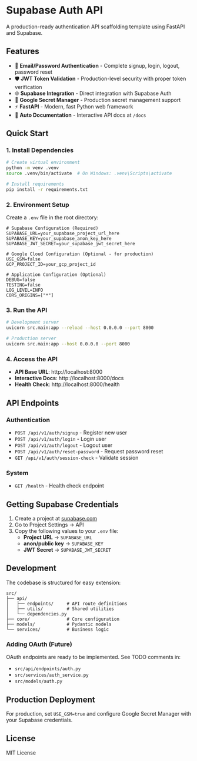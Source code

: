 # Supabase Auth API

A production-ready authentication API scaffolding template using FastAPI and Supabase.

## Features

- 🔐 **Email/Password Authentication** - Complete signup, login, logout, password reset
- 🛡️ **JWT Token Validation** - Production-level security with proper token verification
- 🌐 **Supabase Integration** - Direct integration with Supabase Auth
- 🔑 **Google Secret Manager** - Production secret management support
- ⚡ **FastAPI** - Modern, fast Python web framework
- 📝 **Auto Documentation** - Interactive API docs at `/docs`

## Quick Start

### 1. Install Dependencies

```bash
# Create virtual environment
python -m venv .venv
source .venv/bin/activate  # On Windows: .venv\Scripts\activate

# Install requirements
pip install -r requirements.txt
```

### 2. Environment Setup

Create a `.env` file in the root directory:

```env
# Supabase Configuration (Required)
SUPABASE_URL=your_supabase_project_url_here
SUPABASE_KEY=your_supabase_anon_key_here
SUPABASE_JWT_SECRET=your_supabase_jwt_secret_here

# Google Cloud Configuration (Optional - for production)
USE_GSM=false
GCP_PROJECT_ID=your_gcp_project_id

# Application Configuration (Optional)
DEBUG=false
TESTING=false
LOG_LEVEL=INFO
CORS_ORIGINS=["*"]
```

### 3. Run the API

```bash
# Development server
uvicorn src.main:app --reload --host 0.0.0.0 --port 8000

# Production server
uvicorn src.main:app --host 0.0.0.0 --port 8000
```

### 4. Access the API

- **API Base URL**: http://localhost:8000
- **Interactive Docs**: http://localhost:8000/docs
- **Health Check**: http://localhost:8000/health

## API Endpoints

### Authentication

- `POST /api/v1/auth/signup` - Register new user
- `POST /api/v1/auth/login` - Login user
- `POST /api/v1/auth/logout` - Logout user
- `POST /api/v1/auth/reset-password` - Request password reset
- `GET /api/v1/auth/session-check` - Validate session

### System

- `GET /health` - Health check endpoint

## Getting Supabase Credentials

1. Create a project at [supabase.com](https://supabase.com)
2. Go to Project Settings → API
3. Copy the following values to your `.env` file:
   - **Project URL** → `SUPABASE_URL`
   - **anon/public key** → `SUPABASE_KEY`
   - **JWT Secret** → `SUPABASE_JWT_SECRET`

## Development

The codebase is structured for easy extension:

```
src/
├── api/
│   ├── endpoints/     # API route definitions
│   ├── utils/         # Shared utilities
│   └── dependencies.py
├── core/              # Core configuration
├── models/            # Pydantic models
└── services/          # Business logic
```

### Adding OAuth (Future)

OAuth endpoints are ready to be implemented. See TODO comments in:

- `src/api/endpoints/auth.py`
- `src/services/auth_service.py`
- `src/models/auth.py`

## Production Deployment

For production, set `USE_GSM=true` and configure Google Secret Manager with your Supabase credentials.

## License

MIT License
